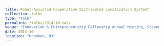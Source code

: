 ```yaml
---
title: Robot-Assisted Cooperative Distributed Localization System"
collection: talks
type: "Talk"
permalink: /talks/2014-10-talk
venue: "Innovation & Entrepreneurship Fellowship Annual Meeting, Stevens Institute of Technology"
date: 2014-10
location: "Hoboken, NJ"
---
```

